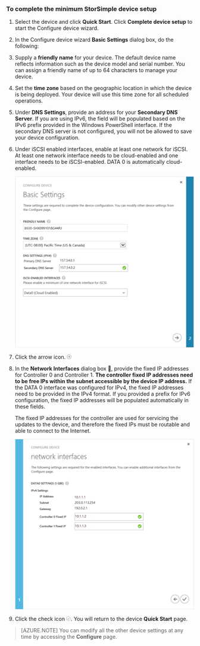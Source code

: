 
<properties 
   pageTitle="Complete minimum device setup"
   description="Describes how to complete the minimum StorSimple device configuration."
   services="storsimple"
   documentationCenter="NA"
   authors="SharS"
   manager="adinah"
   editor="tysonn" />
<tags
	ms.service="storsimple"
	ms.date="04/01/2015"
	wacn.date=""/>

### To complete the minimum StorSimple device setup

1. Select the device and click **Quick Start**. Click **Complete device setup** to start the Configure device wizard.

2. In the Configure device wizard **Basic Settings** dialog box, do the following:
  1. Supply a **friendly name** for your device. The default device name reflects information such as the device model and serial number. You can assign a friendly name of up to 64 characters to manage your device.
  2. Set the **time zone** based on the geographic location in which the device is being deployed. Your device will use this time zone for all scheduled operations.
  3. Under **DNS Settings**, provide an address for your **Secondary DNS Server**. If you are using IPv6, the field will be populated based on the IPv6 prefix provided in the Windows PowerShell interface. 
  If the secondary DNS server is not configured, you will not be allowed to save your device configuration.
  4. Under iSCSI enabled interfaces, enable at least one network for iSCSI. At least one network interface needs to be cloud-enabled and one interface needs to be iSCSI-enabled. DATA 0 is automatically cloud-enabled.
 
      ![StorSimple minimum device setup basic settings](./media/storsimple-complete-minimum-device-setup/HCS_MinDeviceSetupBasicSettings1-include.png)

3. Click the arrow icon. ![StorSimple arrow icon](./media/storsimple-complete-minimum-device-setup/HCS_ArrowIcon-include.png)

4. In the **Network Interfaces** dialog box , provide the fixed IP addresses for Controller 0 and Controller 1. **The controller fixed IP addresses need to be free IPs within the subnet accessible by the device IP address.** If the DATA 0 interface was configured for IPv4, the fixed IP addresses need to be provided in the IPv4 format. If you provided a prefix for IPv6 configuration, the fixed IP addresses will be populated automatically in these fields.

    The fixed IP addresses for the controller are used for servicing the updates to the device, and therefore the fixed IPs must be routable and able to connect to the Internet.

    ![StorSimple minimum device setup network interfaces](./media/storsimple-complete-minimum-device-setup/HCS_MinDeviceSetupNetworkInterfaces2-include.png)

5. Click the check icon ![StorSimple check icon](./media/storsimple-complete-minimum-device-setup/HCS_CheckIcon-include.png).
  You will return to the device **Quick Start** page.

 > [AZURE.NOTE] You can modify all the other device settings at any time by accessing the **Configure** page.

